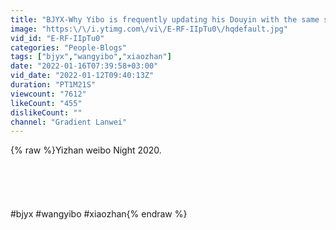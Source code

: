 ```yaml
---
title: "BJYX-Why Yibo is frequently updating his Douyin with the same suit ?"
image: "https:\/\/i.ytimg.com\/vi\/E-RF-IIpTu0\/hqdefault.jpg"
vid_id: "E-RF-IIpTu0"
categories: "People-Blogs"
tags: ["bjyx","wangyibo","xiaozhan"]
date: "2022-01-16T07:39:58+03:00"
vid_date: "2022-01-12T09:40:13Z"
duration: "PT1M21S"
viewcount: "7612"
likeCount: "455"
dislikeCount: ""
channel: "Gradient Lanwei"
---
```

{% raw %}Yizhan weibo Night 2020.<br /><br /><br /><br /><br /><br />#bjyx #wangyibo #xiaozhan{% endraw %}
